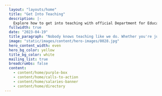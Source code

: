 ```yaml
---
  layout: "layouts/home"
  title: "Get Into Teaching"
  description: |-
    Explore how to get into teaching with official Department for Education guidance on training courses, finding funding, and what teaching is really like.
  fullwidth: true
  date: "2023-04-19"
  title_paragraph: "Nobody knows teaching like we do. Whether you're just thinking about it or ready to apply, we offer <strong>free advice and support</strong> to decide if <strong>teaching in a primary or secondary school</strong> in England is right for you. Discover a career with <strong>lots of opportunities to grow</strong>."
  image: "static/images/content/hero-images/0028.jpg"
  hero_content_width: even
  hero_bg_color: yellow
  title_bg_color: white
  mailing_list: true
  breadcrumbs: false
  content:
    - content/home/purple-box
    - content/home/calls-to-action
    - content/home/salaries-banner
    - content/home/directory
---
```

